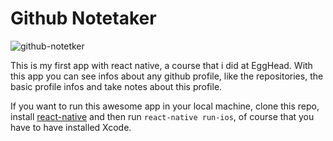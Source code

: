 # Github Notetaker

![github-notetker](https://cloud.githubusercontent.com/assets/5286092/17271185/a38c9fd8-564b-11e6-9376-815cf376255f.png)

This is my first app with react native, a course that i did at EggHead. With this app you can see infos about any github profile, like the repositories, the basic profile infos and take notes about this profile.


If you want to run this awesome app in your local machine, clone this repo, install [react-native](https://facebook.github.io/react-native/docs/getting-started.html) and then run `react-native run-ios`, of course that you have to have installed Xcode.